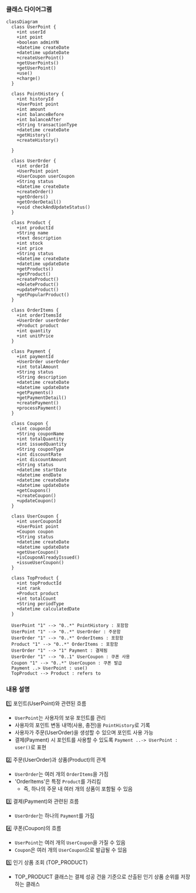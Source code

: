 ### 클래스 다이어그램 
```mermaid
classDiagram
  class UserPoint {
    +int userId
    +int point
    +boolean adminYN
    +datetime createDate
    +datetime updateDate
    +createUserPoint()
    +getUserPoints()
    +getUserPoint()
    +use()
    +charge()
  }

  class PointHistory {
    +int historyId
    +UserPoint point
    +int amount
    +int balanceBefore
    +int balanceAfter
    +String transactionType
    +datetime createDate
    +getHistory()
    +createHistory()

  }

  class UserOrder {
    +int orderId
    +UserPoint point
    +UserCoupon userCoupon
    +String status
    +datetime createDate
    +createOrder()
    +getOrders()
    +getOrderDetail()
    +void checkAndUpdateStatus()
  }

  class Product {
    +int productId
    +String name
    +text description
    +int stock
    +int price
    +String status
    +datetime createDate
    +datetime updateDate
    +getProducts()
    +getProduct()
    +createProduct()
    +deleteProduct()
    +updateProduct()
    +getPopularProduct()
  }

  class OrderItems {
    +int orderItemsId
    +UserOrder userOrder
    +Product product
    +int quantity
    +int unitPrice
  }

  class Payment {
    +int paymentId
    +UserOrder userOrder
    +int totalAmount
    +String status
    +String description
    +datetime createDate
    +datetime updateDate
    +getPayments()
    +getPaymentDetail()
    +createPayment()
    +processPayment()
  }

  class Coupon {
    +int couponId
    +String couponName
    +int totalQuantity
    +int issuedQuantity
    +String couponType
    +int discountRate
    +int discountAmount
    +String status
    +datetime startDate
    +datetime endDate
    +datetime createDate
    +datetime updateDate
    +getCoupons()
    +createCoupon()
    +updateCoupon()
  }

  class UserCoupon {
    +int userCouponId
    +UserPoint point
    +Coupon coupon
    +String status
    +datetime createDate
    +datetime updateDate
    +getUserCoupon()
    +isCouponAlreadyIssued()
    +issueUserCoupon()
  }

  class TopProduct {
    +int topProductId
    +int rank
    +Product product
    +int totalCount
    +String periodType
    +datetime calculatedDate
  }

  UserPoint "1" --> "0..*" PointHistory : 포함함
  UserPoint "1" --> "0..*" UserOrder : 주문함
  UserOrder "1" --> "0..*" OrderItems : 포함함
  Product "1" --> "0..*" OrderItems : 포함함
  UserOrder "1" --> "1" Payment : 결제됨
  UserOrder "1" --> "0..1" UserCoupon : 쿠폰 사용
  Coupon "1" --> "0..*" UserCoupon : 쿠폰 발급
  Payment ..> UserPoint : use()
  TopProduct --> Product : refers to
```

### 내용 설명 
1️⃣ 포인트(UserPoint)와 관련된 흐름
- `UserPoint`는 사용자의 보유 포인트를 관리
- 사용자의 포인트 변동 내역(사용, 충전)을 `PointHistory`로 기록 
- 사용자가 주문(UserOrder)을 생성할 수 있으며 포인트 사용 가능 
- 결제(Payment) 시 포인트를 사용할 수 있도록 `Payment ..-> UserPoint : user()`로 표현

2️⃣ 주문(UserOrder)과 상품(Product)의 관계
- `UserOrder`는 여러 개의 `OrderItems`을 가짐
- 'OrderItems'은 특정 `Product`를 가리킴 
  - 즉, 하나의 주문 내 여러 개의 상품이 포함될 수 있음

3️⃣ 결제(Payment)와 관련된 흐름
- `UserOrder`는 하나의 `Payment`를 가짐 

4️⃣ 쿠폰(Coupon)의 흐름
- `UserPoint`는 여러 개의 `UserCoupon`을 가질 수 있음
- `Coupon`은 여러 개의 `UserCoupon`으로 발급될 수 있음

5️⃣ 인기 상품 조회 (TOP_PRODUCT)
- TOP_PRODUCT 클래스는 결제 성공 건을 기준으로 산출된 인기 상품 순위를 저장하는 클래스